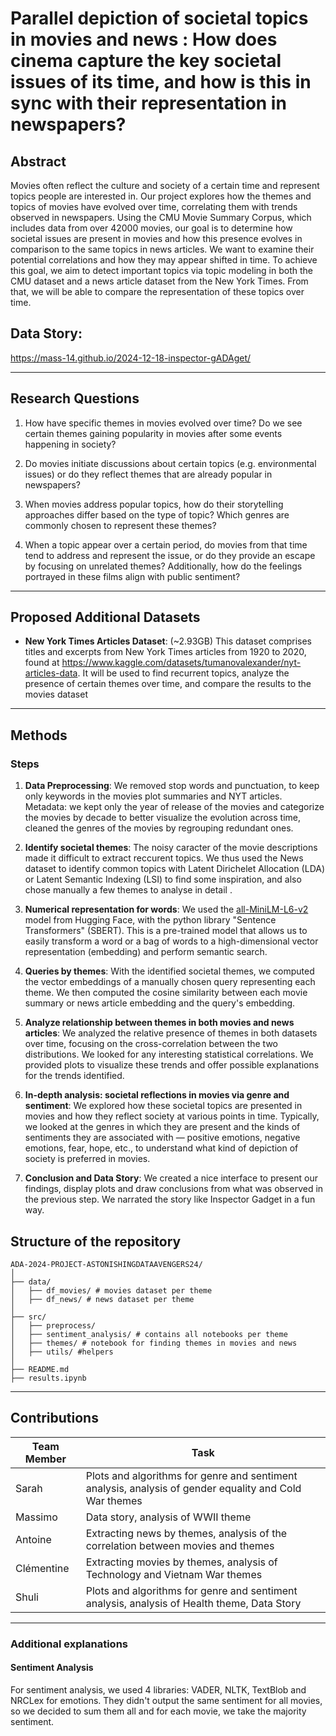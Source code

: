 # Parallel depiction of societal topics in movies and news : How does cinema capture the key societal issues of its time, and how is this in sync with their representation in newspapers?


## Abstract 
Movies often reflect the culture and society of a certain time and represent topics people are interested in. Our project explores how the themes and topics of movies have evolved over time, correlating them with trends observed in newspapers. Using the CMU Movie Summary Corpus, which includes data from over 42000 movies, our goal is to determine how societal issues are present in movies and how this presence evolves in comparison to the same topics in news articles. We want to examine their potential correlations and how they may appear shifted in time. To achieve this goal, we aim to detect important topics via topic modeling in both the CMU dataset and a news article dataset from the New York Times. From that, we will be able to compare the representation of these topics over time.

## Data Story:
https://mass-14.github.io/2024-12-18-inspector-gADAget/



---

## Research Questions  
1. How have specific themes in movies evolved over time? Do we see certain themes gaining popularity in movies after some events happening in society?

2. Do movies initiate discussions about certain topics (e.g. environmental issues) or do they reflect themes that are already popular in newspapers?

3. When movies address popular topics, how do their storytelling approaches differ based on the type of topic? Which genres are commonly chosen to represent these themes?

4. When a topic appear over a certain period, do movies from that time tend to address and represent the issue, or do they provide an escape by focusing on unrelated themes? Additionally, how do the feelings portrayed in these films align with public sentiment?


---

## Proposed Additional Datasets  
- **New York Times Articles Dataset**: (~2.93GB)
  This dataset comprises titles and excerpts from New York Times articles from 1920 to 2020, found at https://www.kaggle.com/datasets/tumanovalexander/nyt-articles-data. It will be used to find recurrent topics, analyze the presence of certain themes over time, and compare the results to the movies dataset
 

---

## Methods  

### Steps 
1. **Data Preprocessing**:
We removed stop words and punctuation, to keep only keywords in the movies plot summaries and NYT articles.
Metadata: we kept only the year of release of the movies and categorize the movies by decade to better visualize the evolution across time, cleaned the genres of the movies by regrouping redundant ones.

2. **Identify societal themes**:
The noisy caracter of the movie descriptions made it difficult to extract reccurent topics. We thus used the News dataset to identify common topics with Latent Dirichelet Allocation (LDA) or Latent Semantic Indexing (LSI) to find some inspiration, and also chose manually a few themes to analyse in detail .

3. **Numerical representation for words**:
We used the [all-MiniLM-L6-v2](https://huggingface.co/sentence-transformers/all-MiniLM-L6-v2) model from Hugging Face, with the python library "Sentence Transformers" (SBERT). This is a pre-trained model that allows us to easily transform a word or a bag of words to a high-dimensional vector representation (embedding) and perform semantic search.

4. **Queries by themes**:
With the identified societal themes, we computed the vector embeddings of a manually chosen query representing each theme. We then computed the cosine similarity between each movie summary or news article embedding and the query's embedding.

5. **Analyze relationship between themes in both movies and news articles**:
We analyzed the relative presence of themes in both datasets over time, focusing on the cross-correlation between the two distributions. We looked for any interesting statistical correlations. We provided plots to visualize these trends and offer possible explanations for the trends identified.

6. **In-depth analysis: societal reflections in movies via genre and sentiment**:
We explored how these societal topics are presented in movies and how they reflect society at various points in time. Typically, we looked at the genres in which they are present and the kinds of sentiments they are associated with — positive emotions, negative emotions, fear, hope, etc., to understand what kind of depiction of society is preferred in movies. 

7. **Conclusion and Data Story**:
We created a nice interface to present our findings, display plots and draw conclusions from what was observed in the previous step. We narrated the story like Inspector Gadget in a fun way.

## Structure of the repository
```plaintext
ADA-2024-PROJECT-ASTONISHINGDATAAVENGERS24/
│
├── data/
│   ├── df_movies/ # movies dataset per theme
│   ├── df_news/ # news dataset per theme
│
├── src/
│   ├── preprocess/
│   ├── sentiment_analysis/ # contains all notebooks per theme
│   ├── themes/ # notebook for finding themes in movies and news
│   ├── utils/ #helpers 
│
├── README.md
├── results.ipynb
```

---
## Contributions
|  **Team Member**                    |  **Task**  |
|-------------------------------|----------------------|
| Sarah  | Plots and algorithms for genre and sentiment analysis, analysis of gender equality and Cold War themes|
| Massimo | Data story, analysis of WWII theme|
| Antoine  | Extracting news by themes, analysis of the correlation between movies and themes|
| Clémentine | Extracting movies by themes, analysis of Technology and Vietnam War themes|
| Shuli          | Plots and algorithms for genre and sentiment analysis, analysis of Health theme, Data Story |

--- 
### Additional explanations
#### Sentiment Analysis
For sentiment analysis, we used 4 libraries: VADER, NLTK, TextBlob and NRCLex for emotions. They didn't output the same sentiment for all movies, so we decided to sum them all and for each movie, we take the majority sentiment. 



